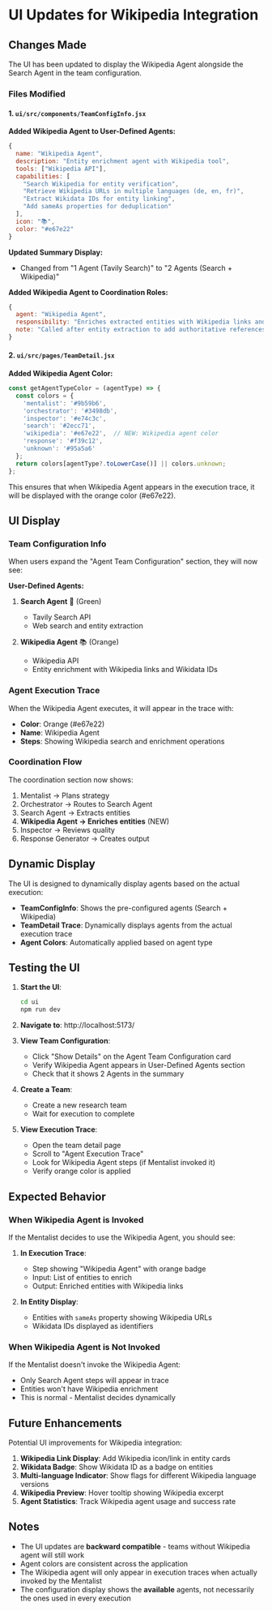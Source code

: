 # UI Updates for Wikipedia Integration

## Changes Made

The UI has been updated to display the Wikipedia Agent alongside the Search Agent in the team configuration.

### Files Modified

#### 1. `ui/src/components/TeamConfigInfo.jsx`

**Added Wikipedia Agent to User-Defined Agents:**
```javascript
{
  name: "Wikipedia Agent",
  description: "Entity enrichment agent with Wikipedia tool",
  tools: ["Wikipedia API"],
  capabilities: [
    "Search Wikipedia for entity verification",
    "Retrieve Wikipedia URLs in multiple languages (de, en, fr)",
    "Extract Wikidata IDs for entity linking",
    "Add sameAs properties for deduplication"
  ],
  icon: "📚",
  color: "#e67e22"
}
```

**Updated Summary Display:**
- Changed from "1 Agent (Tavily Search)" to "2 Agents (Search + Wikipedia)"

**Added Wikipedia Agent to Coordination Roles:**
```javascript
{
  agent: "Wikipedia Agent",
  responsibility: "Enriches extracted entities with Wikipedia links and Wikidata IDs",
  note: "Called after entity extraction to add authoritative references"
}
```

#### 2. `ui/src/pages/TeamDetail.jsx`

**Added Wikipedia Agent Color:**
```javascript
const getAgentTypeColor = (agentType) => {
  const colors = {
    'mentalist': '#9b59b6',
    'orchestrator': '#3498db',
    'inspector': '#e74c3c',
    'search': '#2ecc71',
    'wikipedia': '#e67e22',  // NEW: Wikipedia agent color
    'response': '#f39c12',
    'unknown': '#95a5a6'
  };
  return colors[agentType?.toLowerCase()] || colors.unknown;
};
```

This ensures that when Wikipedia Agent appears in the execution trace, it will be displayed with the orange color (#e67e22).

## UI Display

### Team Configuration Info

When users expand the "Agent Team Configuration" section, they will now see:

**User-Defined Agents:**
1. **Search Agent** 🔎 (Green)
   - Tavily Search API
   - Web search and entity extraction
   
2. **Wikipedia Agent** 📚 (Orange)
   - Wikipedia API
   - Entity enrichment with Wikipedia links and Wikidata IDs

### Agent Execution Trace

When the Wikipedia Agent executes, it will appear in the trace with:
- **Color**: Orange (#e67e22)
- **Name**: Wikipedia Agent
- **Steps**: Showing Wikipedia search and enrichment operations

### Coordination Flow

The coordination section now shows:
1. Mentalist → Plans strategy
2. Orchestrator → Routes to Search Agent
3. Search Agent → Extracts entities
4. **Wikipedia Agent → Enriches entities** (NEW)
5. Inspector → Reviews quality
6. Response Generator → Creates output

## Dynamic Display

The UI is designed to dynamically display agents based on the actual execution:

- **TeamConfigInfo**: Shows the pre-configured agents (Search + Wikipedia)
- **TeamDetail Trace**: Dynamically displays agents from the actual execution trace
- **Agent Colors**: Automatically applied based on agent type

## Testing the UI

1. **Start the UI**:
   ```bash
   cd ui
   npm run dev
   ```

2. **Navigate to**: http://localhost:5173/

3. **View Team Configuration**:
   - Click "Show Details" on the Agent Team Configuration card
   - Verify Wikipedia Agent appears in User-Defined Agents section
   - Check that it shows 2 Agents in the summary

4. **Create a Team**:
   - Create a new research team
   - Wait for execution to complete

5. **View Execution Trace**:
   - Open the team detail page
   - Scroll to "Agent Execution Trace"
   - Look for Wikipedia Agent steps (if Mentalist invoked it)
   - Verify orange color is applied

## Expected Behavior

### When Wikipedia Agent is Invoked

If the Mentalist decides to use the Wikipedia Agent, you should see:

1. **In Execution Trace**:
   - Step showing "Wikipedia Agent" with orange badge
   - Input: List of entities to enrich
   - Output: Enriched entities with Wikipedia links

2. **In Entity Display**:
   - Entities with `sameAs` property showing Wikipedia URLs
   - Wikidata IDs displayed as identifiers

### When Wikipedia Agent is Not Invoked

If the Mentalist doesn't invoke the Wikipedia Agent:
- Only Search Agent steps will appear in trace
- Entities won't have Wikipedia enrichment
- This is normal - Mentalist decides dynamically

## Future Enhancements

Potential UI improvements for Wikipedia integration:

1. **Wikipedia Link Display**: Add Wikipedia icon/link in entity cards
2. **Wikidata Badge**: Show Wikidata ID as a badge on entities
3. **Multi-language Indicator**: Show flags for different Wikipedia language versions
4. **Wikipedia Preview**: Hover tooltip showing Wikipedia excerpt
5. **Agent Statistics**: Track Wikipedia agent usage and success rate

## Notes

- The UI updates are **backward compatible** - teams without Wikipedia agent will still work
- Agent colors are consistent across the application
- The Wikipedia agent will only appear in execution traces when actually invoked by the Mentalist
- The configuration display shows the **available** agents, not necessarily the ones used in every execution
